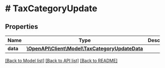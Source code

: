 # # TaxCategoryUpdate

## Properties

Name | Type | Description | Notes
------------ | ------------- | ------------- | -------------
**data** | [**\OpenAPI\Client\Model\TaxCategoryUpdateData**](TaxCategoryUpdateData.md) |  |

[[Back to Model list]](../../README.md#models) [[Back to API list]](../../README.md#endpoints) [[Back to README]](../../README.md)
